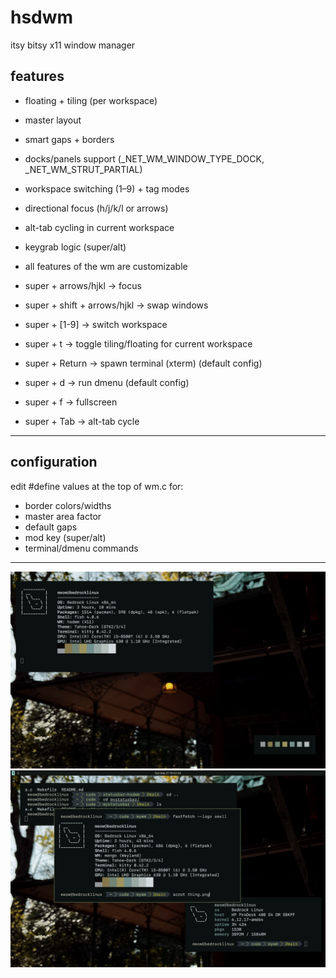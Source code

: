 # hsdwm
itsy bitsy x11 window manager
## features

- floating + tiling (per workspace)
- master layout
- smart gaps + borders
- docks/panels support (_NET_WM_WINDOW_TYPE_DOCK, _NET_WM_STRUT_PARTIAL)
- workspace switching (1–9) + tag modes
- directional focus (h/j/k/l or arrows) 
- alt-tab cycling in current workspace
- keygrab logic (super/alt)
- all features of the wm are customizable

- super + arrows/hjkl -> focus
- super + shift + arrows/hjkl -> swap windows
- super + [1-9] -> switch workspace
- super + t -> toggle tiling/floating for current workspace
- super + Return -> spawn terminal (xterm) (default config)
- super + d -> run dmenu (default config)
- super + f -> fullscreen
- super + Tab -> alt-tab cycle

---

## configuration

edit #define values at the top of wm.c for:
- border colors/widths
- master area factor
- default gaps
- mod key (super/alt)
- terminal/dmenu commands

---

![preview](.examples/preview.png)
![preview](.examples/previewtiling.png)

